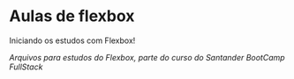 # Aulas de flexbox
Iniciando os estudos com Flexbox!

*Arquivos para estudos do Flexbox, parte do curso do Santander BootCamp FullStack*
